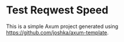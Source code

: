 # Test Reqwest Speed

This is a simple Axum project generated using <https://github.com/joshka/axum-template>.

